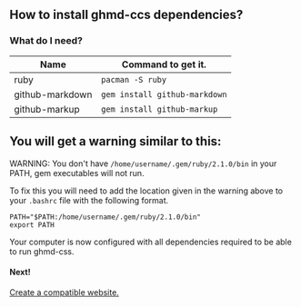 ## How to install ghmd-ccs dependencies?

### What do I need?
Name | Command to get it.
----|----
ruby | `pacman -S ruby`
github-markdown | `gem install github-markdown`
github-markup | `gem install github-markup`

## You will get a warning similar to this:
WARNING: You don't have `/home/username/.gem/ruby/2.1.0/bin` in your PATH,
gem executables will not run.

To fix this you will need to add the location given in the warning above to your `.bashrc` file with the following format.

```
PATH="$PATH:/home/username/.gem/ruby/2.1.0/bin"
export PATH
```

Your computer is now configured with all dependencies required to be able to run ghmd-css.

#### Next!
[Create a compatible website.](create-website.html)
